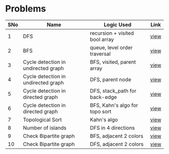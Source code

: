 # Problems

SNo | Name | Logic Used | Link |
----|------|------------|------|
1 | DFS | recursion + visited bool array | [view](dfs_graph.cpp)
2 | BFS | queue, level order traversal | [view](bfs_graph.cpp)
3 | Cycle detection in undirected graph | BFS, visited, parent array | [view](cycle_undirected.cpp)
4 | Cycle detection in undirected graph | DFS, parent node | [view](cycle_undirected_dfs.cpp)
5 | Cycle detection in directed graph | DFS, stack_path for back-edge | [view](cycle_directed.cpp)
6 | Cycle detection in directed graph | BFS, Kahn's algo for topo sort | [view](cycle_directed_bfs.cpp)
7 | Topological Sort | Kahn's algo | [view](topo_sort.cpp)
8 | Number of islands | DFS in 4 directions | [view](number_islands.cpp)
9 | Check Bipartite graph | BFS, adjacent 2 colors | [view](bipartite_bfs.cpp)
10 | Check Bipartite graph | DFS, adjacent 2 colors | [view](bipartite_dfs.cpp)